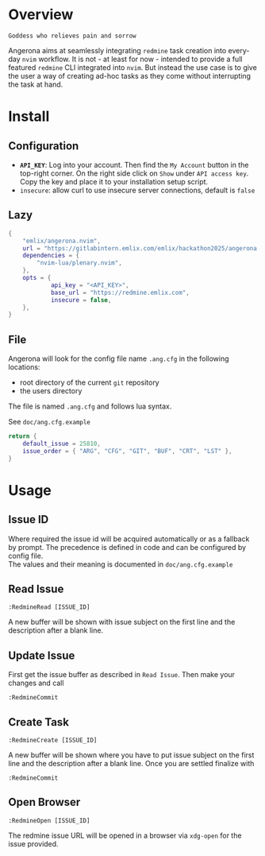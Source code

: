 # Overview

```
Goddess who relieves pain and sorrow
```

Angerona aims at seamlessly integrating `redmine` task creation into every-day
`nvim` workflow. It is not - at least for now - intended to provide a full
featured `redmine` CLI integrated into `nvim`. But instead the use case is to
give the user a way of creating ad-hoc tasks as they come without interrupting
the task at hand.

# Install

## Configuration

- __`API_KEY`__: Log into your account.
	Then find the `My Account` button in the top-right corner.
	On the right side click on `Show` under `API access key`.
	Copy the key and place it to your installation setup script.
- `insecure`: allow curl to use insecure server connections, default is `false`

## Lazy

```lua
{
	"emlix/angerona.nvim",
	url = "https://gitlabintern.emlix.com/emlix/hackathon2025/angerona.nvim.git",
	dependencies = {
		"nvim-lua/plenary.nvim",
	},
	opts = {
			api_key = "<API_KEY>",
			base_url = "https://redmine.emlix.com",
			insecure = false,
	},
}
```

## File

Angerona will look for the config file name `.ang.cfg` in the following locations:
- root directory of the current `git` repository
- the users <HOME> directory

The file is named `.ang.cfg` and follows lua syntax.

See `doc/ang.cfg.example`

```lua
return {
	default_issue = 25810,
	issue_order = { "ARG", "CFG", "GIT", "BUF", "CRT", "LST" },
}
```

# Usage

## Issue ID

Where required the issue id will be acquired automatically or as a fallback by prompt.
The precedence is defined in code and can be configured by config file.  
The values and their meaning is documented in `doc/ang.cfg.example`

## Read Issue

`:RedmineRead [ISSUE_ID]`

A new buffer will be shown with issue subject on the first line and the
description after a blank line.

## Update Issue

First get the issue buffer as described in `Read Issue`.
Then make your changes and call

`:RedmineCommit`

## Create Task

`:RedmineCreate [ISSUE_ID]`

A new buffer will be shown where you have to put issue subject on the first line
and the description after a blank line.
Once you are settled finalize with

`:RedmineCommit`

## Open Browser

`:RedmineOpen [ISSUE_ID]`

The redmine issue URL will be opened in a browser via `xdg-open` for the issue provided.
